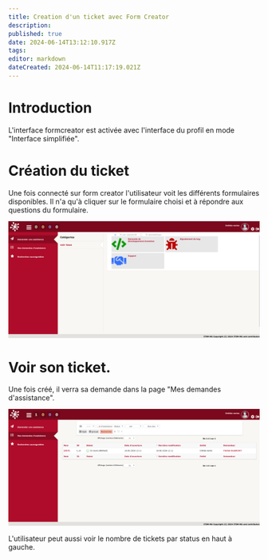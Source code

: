 ```yaml
---
title: Creation d'un ticket avec Form Creator
description: 
published: true
date: 2024-06-14T13:12:10.917Z
tags: 
editor: markdown
dateCreated: 2024-06-14T11:17:19.021Z
---
```


# Introduction
L'interface formcreator est activée avec l'interface du profil en mode "Interface simplifiée".

# Création du ticket
Une fois connecté sur form creator l'utilisateur voit les différents formulaires disponibles. Il n'a qu'à cliquer sur le formulaire choisi et à répondre aux questions du formulaire.

![capture_d’écran_du_2024-06-14_12-08-56.png](/fonctionnel/creation-ticket/capture_d’écran_du_2024-06-14_12-08-56.png)

# Voir son ticket.
Une fois créé, il verra sa demande dans la page "Mes demandes d'assistance".

![capture_d’écran_du_2024-06-14_12-11-33.png](/fonctionnel/creation-ticket/capture_d’écran_du_2024-06-14_12-11-33.png)

L'utilisateur peut aussi voir le nombre de tickets par status en haut à gauche.